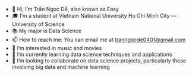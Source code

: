 - 👋 Hi, I’m Trần Ngọc Dễ, also known as Easy
- 🎓 I’m a student at Vietnam National University Ho Chi Minh City — University of Science
- 📚 My major is Data Science
- 📫 How to reach me: You can email me at tranngocde0401@gmail.com
- 👀 I’m interested in music and movies
- 🌱 I’m currently learning data science techniques and applications
- 💞️ I’m looking to collaborate on data science projects, particularly those involving big data and machine learning

<!---
tnde0401/tnde0401 is a ✨ special ✨ repository because its `README.md` (this file) appears on your GitHub profile.
You can click the Preview link to take a look at your changes.
--->
